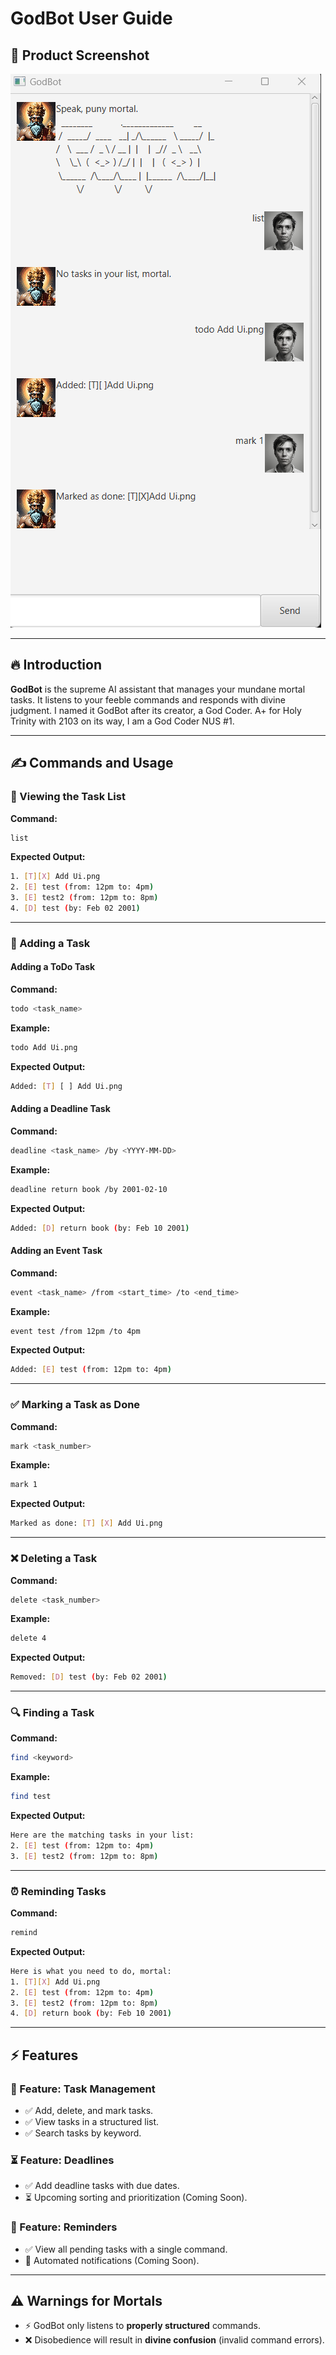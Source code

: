 # GodBot User Guide  

## 📸 Product Screenshot  
![GodBot UI](Ui.png)  

---

## 🔥 Introduction  
**GodBot** is the supreme AI assistant that manages your mundane mortal tasks. It listens to your feeble commands and responds with divine judgment. I named it GodBot after its creator, a God Coder. A+ for Holy Trinity with 2103 on its way, I am a God Coder NUS #1.  

---

## ✍️ Commands and Usage  

### 📜 Viewing the Task List  
**Command:**  
```sh
list
```
**Expected Output:**  
```sh
1. [T][X] Add Ui.png
2. [E] test (from: 12pm to: 4pm)
3. [E] test2 (from: 12pm to: 8pm)
4. [D] test (by: Feb 02 2001)
```

---

### 📌 Adding a Task  
#### **Adding a ToDo Task**
**Command:**  
```sh
todo <task_name>
```
**Example:**  
```sh
todo Add Ui.png
```
**Expected Output:**  
```sh
Added: [T] [ ] Add Ui.png
```

#### **Adding a Deadline Task**
**Command:**  
```sh
deadline <task_name> /by <YYYY-MM-DD>
```
**Example:**  
```sh
deadline return book /by 2001-02-10
```
**Expected Output:**  
```sh
Added: [D] return book (by: Feb 10 2001)
```

#### **Adding an Event Task**
**Command:**  
```sh
event <task_name> /from <start_time> /to <end_time>
```
**Example:**  
```sh
event test /from 12pm /to 4pm
```
**Expected Output:**  
```sh
Added: [E] test (from: 12pm to: 4pm)
```

---

### ✅ Marking a Task as Done  
**Command:**  
```sh
mark <task_number>
```
**Example:**  
```sh
mark 1
```
**Expected Output:**  
```sh
Marked as done: [T] [X] Add Ui.png
```

---

### ❌ Deleting a Task  
**Command:**  
```sh
delete <task_number>
```
**Example:**  
```sh
delete 4
```
**Expected Output:**  
```sh
Removed: [D] test (by: Feb 02 2001)
```

---

### 🔍 Finding a Task  
**Command:**  
```sh
find <keyword>
```
**Example:**  
```sh
find test
```
**Expected Output:**  
```sh
Here are the matching tasks in your list:
2. [E] test (from: 12pm to: 4pm)
3. [E] test2 (from: 12pm to: 8pm)
```

---

### ⏰ Reminding Tasks  
**Command:**  
```sh
remind
```
**Expected Output:**  
```sh
Here is what you need to do, mortal:
1. [T][X] Add Ui.png
2. [E] test (from: 12pm to: 4pm)
3. [E] test2 (from: 12pm to: 8pm)
4. [D] return book (by: Feb 10 2001)
```

---

## ⚡ Features  

### 📍 Feature: Task Management  
- ✅ Add, delete, and mark tasks.  
- ✅ View tasks in a structured list.  
- ✅ Search tasks by keyword.  

### ⏳ Feature: Deadlines  
- ✅ Add deadline tasks with due dates.  
- ⏳ Upcoming sorting and prioritization (Coming Soon).  

### 🔔 Feature: Reminders  
- ✅ View all pending tasks with a single command.  
- 🔔 Automated notifications (Coming Soon).  

---

## ⚠️ **Warnings for Mortals**  
- ⚡ GodBot only listens to **properly structured** commands.  
- ❌ Disobedience will result in **divine confusion** (invalid command errors).  
